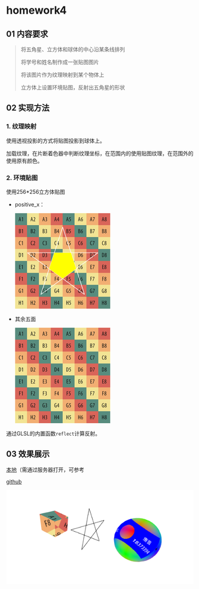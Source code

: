 # homework4

## 01 内容要求

> 将五角星、立方体和球体的中心沿某条线排列
>
> 将学号和姓名制作成一张贴图图片
>
> 将该图片作为纹理映射到某个物体上
>
> 立方体上设置环境贴图，反射出五角星的形状

## 02 实现方法

### 1. 纹理映射

使用透视投影的方式将贴图投影到球体上。

加载纹理，在片断着色器中判断纹理坐标，在范围内的使用贴图纹理，在范围外的使用原有颜色。

### 2. 环境贴图

使用256*256立方体贴图

- positive_x：

  ![star.png](../resources/star.png)

- 其余五面

  ![board.png](../resources/board_scaled.png)

通过GLSL的内置函数`reflect`计算反射。

## 03 效果展示

[本地](./main.html)（需通过服务器打开，可参考[](../readme.md/##01-作业说明)

[github](https://kiainio.github.io/WebGL/homework4/main.html)

![result](./result.png)